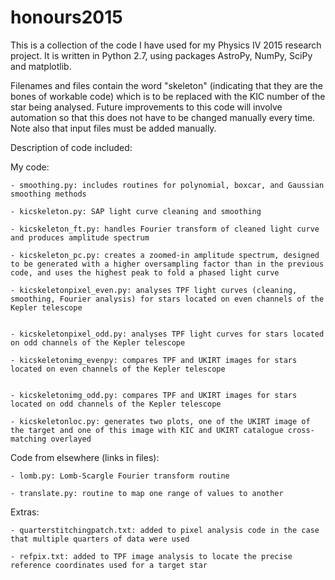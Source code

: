 # honours2015
This is a collection of the code I have used for my Physics IV 2015 research project. It is written in Python 2.7, using packages AstroPy, NumPy, SciPy and matplotlib.

Filenames and files contain the word "skeleton" (indicating that they are the bones of workable code) which is to be replaced with the KIC number of the star being analysed. Future improvements to this code will involve automation so that this does not have to be changed manually every time. Note also that input files must be added manually.

Description of code included:

  My code:

    - smoothing.py: includes routines for polynomial, boxcar, and Gaussian smoothing methods

    - kicskeleton.py: SAP light curve cleaning and smoothing

    - kicskeleton_ft.py: handles Fourier transform of cleaned light curve and produces amplitude spectrum

    - kicskeleton_pc.py: creates a zoomed-in amplitude spectrum, designed to be generated with a higher oversampling factor than in the previous code, and uses the highest peak to fold a phased light curve

    - kicskeletonpixel_even.py: analyses TPF light curves (cleaning, smoothing, Fourier analysis) for stars located on even channels of the Kepler telescope


    - kicskeletonpixel_odd.py: analyses TPF light curves for stars located on odd channels of the Kepler telescope

    - kicskeletonimg_evenpy: compares TPF and UKIRT images for stars located on even channels of the Kepler telescope


    - kicskeletonimg_odd.py: compares TPF and UKIRT images for stars located on odd channels of the Kepler telescope

    - kicskeletonloc.py: generates two plots, one of the UKIRT image of the target and one of this image with KIC and UKIRT catalogue cross-matching overlayed
    
  Code from elsewhere (links in files):

    - lomb.py: Lomb-Scargle Fourier transform routine

    - translate.py: routine to map one range of values to another

  Extras:

    - quarterstitchingpatch.txt: added to pixel analysis code in the case that multiple quarters of data were used

    - refpix.txt: added to TPF image analysis to locate the precise reference coordinates used for a target star

